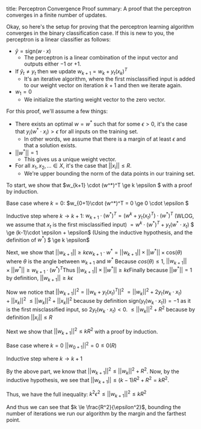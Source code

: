 title: Perceptron Convergence Proof
summary: A proof that the perceptron converges in a finite number of updates.

<link rel="stylesheet" href="https://cdn.jsdelivr.net/npm/katex@0.11.0/dist/katex.min.css" integrity="sha384-BdGj8xC2eZkQaxoQ8nSLefg4AV4/AwB3Fj+8SUSo7pnKP6Eoy18liIKTPn9oBYNG" crossorigin="anonymous">

<script defer src="https://cdn.jsdelivr.net/npm/katex@0.11.0/dist/katex.min.js" integrity="sha384-JiKN5O8x9Hhs/UE5cT5AAJqieYlOZbGT3CHws/y97o3ty4R7/O5poG9F3JoiOYw1" crossorigin="anonymous"></script>
<script defer src="https://cdn.jsdelivr.net/npm/katex@0.11.0/dist/contrib/auto-render.min.js" integrity="sha384-kWPLUVMOks5AQFrykwIup5lo0m3iMkkHrD0uJ4H5cjeGihAutqP0yW0J6dpFiVkI" crossorigin="anonymous"
    onload="renderMathInElement(document.body);"></script>

Okay, so here's the setup for proving that the perceptron learning algorithm converges in the binary classification case. If this is new to you, the perceptron is a linear classifier as follows:

* $\hat{y} =  \text{sign}(w \cdot x)$
  * The perceptron is a linear combination of the input vector and outputs either $-1$ or $+1$.
* If $\hat{y}_t \not = y_t$ then we update $w_{k+1} = w_{k} + y_t(x_k)^T$
  * It's an iterative algorithm, where the first misclassified input is added to our weight vector on iteration $k+1$ and then we iterate again.
* $w_1 = 0$
  * We initialize the starting weight vector to the zero vector.

For this proof, we'll assume a few things:

* There exists an optimal $w = w^*$ such that for some $\epsilon > 0$, it's the case that $y_i(w^* \cdot x_i) > \epsilon$ for all inputs on the training set.
  * In other words, we assume that there is a margin of at least $\epsilon$ and that a solution exists.
* $||w^*|| = 1$
  * This gives us a unique weight vector.
* For all $x_1, x_2, ... \in X$, it's the case that $||x_i|| \le R$.
  * We're upper bounding the norm of the data points in our training set.



To start, we show that $w_{k+1} \cdot (w^*)^T \ge k \epsilon $ with a proof by induction.

Base case where $k = 0$:
$w_{0+1}\cdot (w^*)^T =  0 \ge 0 \cdot \epsilon $

Inductive step where $k \to k+1$:
$w_{k+1}\cdot (w^*)^T = (w^k + y_t(x_t)^T)\cdot (w^*)^T$ (WLOG, we assume that $x_t$ is the first misclassified input)
$= w^k \cdot (w^*)^T + y_t (w^* \cdot x_t)$
$ \ge (k-1)\cdot \epsilon + \epsilon$ (Using the inductive hypothesis, and the definition of $w^*$)
$ \ge k \epsilon$ 

Next, we show that $||w_{k+1}|| \ge k \epsilon​$
$w_{k+1} \cdot w^* = ||w_{k+1}|| \times ||w^*|| \times \text{cos}(\theta)​$ where $\theta​$ is the angle between $w_{k+1}​$ and $w^*​$
Because $cos(\theta) \le 1​$, $||w_{k+1}|| \times ||w^*|| \ge w_{k+1} \cdot (w^*)^T​$
​Thus $||w_{k+1}|| \times ||w^*|| \ge k \epsilon​$
Finally because $||w^*|| = 1​$ by definition, $||w_{k+1}|| \ge k \epsilon​$



Now we notice that $||w_{k+1}||^2 = ||w_{k} + y_t (x_t)^T||^2$
$= ||w_k||^2 + 2y_t (w_k \cdot x_t) + ||x_k||^2$
$\le ||w_k||^2 + ||x_k||^2$ because by definition $\text{sign}(y_t(w_k \cdot x_t)) = -1$ as it is the first misclassified input, so $2y_t(w_k \cdot x_t) < 0$.
$\le ||w_k||^2 + R^2$ because by definition $||x_i|| \le R$

Next we show that $||w_{k+1}||^2 \le kR^2$ with a proof by induction.

Base case where $k = 0$
$||w_{0+1}||^2 = 0 \le 0(R)$

Inductive step where $k \to k+1$

By the above part, we know that $||w_{k+1}||^2 \le ||w_k||^2 + R^2$.
Now, by the inductive hypothesis, we see that $||w_{k+1}|| \le (k-1)R^2 + R^2 = kR^2$.



Thus, we have the full inequality:
$k^2 \epsilon^2 \le ||w_{k+1}||^2 \le kR^2$

And thus we can see that $k \le \frac{R^2}{\epsilon^2}$, bounding the number of iterations we run our algorithm by the margin and the farthest point.

